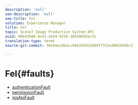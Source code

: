 ```yaml
---
description: 'null'
seo-description: 'null'
seo-title: Fel
solution: Experience Manager
title: Fel
topic: Scene7 Image Production System API
uuid: d0b43b80-8c41-42e9-9216-3bb39682ec31
translation-type: tm+mt
source-git-commit: 36e4aec6bacc946359d22089f7315e38029266c3

---
```



# Fel{#faults}

* [authenticationFault](r-authentication-fault.md)
* [permissionFault](r-authorization-fault.md)
* [ipsApiFault](r-ips-api-fault.md)

